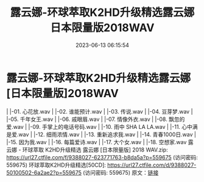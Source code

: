 ﻿---
title: 露云娜-环球萃取K2HD升级精选露云娜日本限量版2018WAV
date: 2023-06-13 06:15:54
categories: WAV车载音乐、镜像
tags: 华语中文
---
# 露云娜-环球萃取K2HD升级精选露云娜[日本限量版]2018WAV

| |-01. 心花放.wav
| |-02. 谁能预计.wav
| |-03. 传说.wav
| |-04. 豆芽梦.wav
| |-05. 千年女王.wav
| |-06. 戚眼眉.wav
| |-07. 情像外衣.wav
| |-08. 飘忽的爱.wav
| |-09. 手掌上的电话号码.wav
| |-10. 雨中 SHA LA LA.wav
| |-11. 心中满是爱.wav
| |-12. 细雨浓情.wav
| |-13. 重新追求我.wav
| |-14. 青春1000日.wav
| |-15. 因为我.wav
| |-16. 每篇爱诗.wav
| |-17. 大个女.wav
| |-18. 空想家.wav
露云娜 - 环球萃取 K2HD升级精选 露云娜 [日本限量版] 2018 WAV.zip: https://url27.ctfile.com/f/9388027-623771763-b8da5a?p=559675
(访问密码: 559675)
环球萃取K2HD升级精选[50CD]: https://url27.ctfile.com/d/9388027-50100502-6a2ae2?p=559675
(访问密码: 559675)
原文：[链接](https://blog.sina.com.cn/s/blog_1647c7e76010312b9.html)